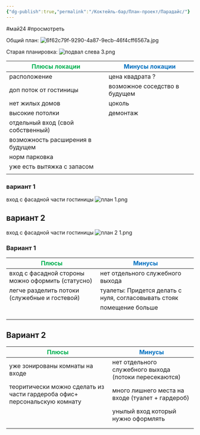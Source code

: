 ```yaml
---
{"dg-publish":true,"permalink":"/Коктейль-бар/План-проект/Парадайс/"}
---
```


#май24 #просмотреть 

Общий план: 
![6f62c79f-9290-4a87-9ecb-46f4cff6567a.jpg](/img/user/Inbox/6f62c79f-9290-4a87-9ecb-46f4cff6567a.jpg)

Старая планировка: 
![подвал слева 3.png](/img/user/Inbox/%D0%BF%D0%BE%D0%B4%D0%B2%D0%B0%D0%BB%20%D1%81%D0%BB%D0%B5%D0%B2%D0%B0%203.png)


| <font color="#00b050">Плюсы локации</font> | <font color="#0070c0">Минусы локации</font> |
| ------------------------------------------ | ------------------------------------------- |
| расположение                               | цена квадрата ?                             |
| доп поток от гостиницы                     | возможное соседство в будущем               |
| нет жилых домов                            | цоколь                                      |
| высокие потолки                            | демонтаж                                    |
| отдельный вход (свой собственный)          |                                             |
| возможность расширения в будущем           |                                             |
| норм парковка                              |                                             |
| уже есть вытяжка с запасом                 |                                             |
|                                            |                                             |

### вариант 1
вход с фасадной части гостиницы
![план 1.png](/img/user/Inbox/%D0%BF%D0%BB%D0%B0%D0%BD%201.png)

## вариант 2
вход с фасадной части гостиницы
![план 2 1.png](/img/user/Inbox/%D0%BF%D0%BB%D0%B0%D0%BD%202%201.png)

### Вариант 1 

| <font color="#00b050">Плюсы</font>                | <font color="#0070c0">Минусы</font>                  |
| ------------------------------------------------- | ---------------------------------------------------- |
| вход с фасадной стороны можно оформить (статусно) | нет отдельного служебного выхода                     |
| легче разделить потоки (служебные и гостевой)     | туалеты: Придется делать с нуля, согласовывать стояк |
|                                                   | помещение больше                                     |
|                                                   |                                                      |
|                                                   |                                                      |
|                                                   |                                                      |

## Вариант 2

| <font color="#00b050">Плюсы</font>                                        | <font color="#0070c0">Минусы</font>                    |
| ------------------------------------------------------------------------- | ------------------------------------------------------ |
| уже зонированы комнаты на входе                                           | нет отдельного служебного выхода (потоки пересекаются) |
| теоритически можно сделать из части гардероба офис+ персональскую комнату | много лишнего места на входе (туалет + гардероб)       |
|                                                                           | унылый вход который нужно оформлять                    |
|                                                                           |                                                        |
|                                                                           |                                                        |
